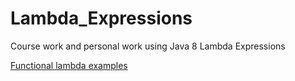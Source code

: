 # Lambda_Expressions
Course work and personal work using Java 8 Lambda Expressions

[Functional lambda examples](https://github.com/Jcisneros92/Lambda_Expressions/tree/master/Functional)
